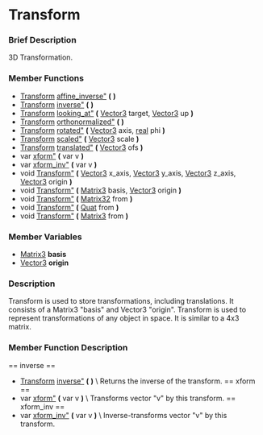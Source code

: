 #  Transform  
###  Brief Description  
3D Transformation.
###  Member Functions 
  * [Transform](class_transform) [affine_inverse"](#affine_inverse) **(** **)**
  * [Transform](class_transform) [inverse"](#inverse) **(** **)**
  * [Transform](class_transform) [looking_at"](#looking_at) **(** [Vector3](class_vector3) target, [Vector3](class_vector3) up  **)**
  * [Transform](class_transform) [orthonormalized"](#orthonormalized) **(** **)**
  * [Transform](class_transform) [rotated"](#rotated) **(** [Vector3](class_vector3) axis, [real](class_real) phi  **)**
  * [Transform](class_transform) [scaled"](#scaled) **(** [Vector3](class_vector3) scale  **)**
  * [Transform](class_transform) [translated"](#translated) **(** [Vector3](class_vector3) ofs  **)**
  * var [xform"](#xform) **(** var v  **)**
  * var [xform_inv"](#xform_inv) **(** var v  **)**
  * void [Transform"](#Transform) **(** [Vector3](class_vector3) x_axis, [Vector3](class_vector3) y_axis, [Vector3](class_vector3) z_axis, [Vector3](class_vector3) origin  **)**
  * void [Transform"](#Transform) **(** [Matrix3](class_matrix3) basis, [Vector3](class_vector3) origin  **)**
  * void [Transform"](#Transform) **(** [Matrix32](class_matrix32) from  **)**
  * void [Transform"](#Transform) **(** [Quat](class_quat) from  **)**
  * void [Transform"](#Transform) **(** [Matrix3](class_matrix3) from  **)**
###  Member Variables  
  * [Matrix3](class_matrix3) **basis**
  * [Vector3](class_vector3) **origin**
###  Description  
Transform is used to store transformations, including translations. It consists of a Matrix3 "basis" and Vector3 "origin". Transform is used to represent transformations of any object in space. It is similar to a 4x3 matrix.
###  Member Function Description  
==  inverse  ==
  * [Transform](class_transform) [inverse"](#inverse) **(** **)**
\\
Returns the inverse of the transform.
==  xform  ==
  * var [xform"](#xform) **(** var v  **)**
\\
Transforms vector "v" by this transform.
==  xform_inv  ==
  * var [xform_inv"](#xform_inv) **(** var v  **)**
\\
Inverse-transforms vector "v" by this transform.
